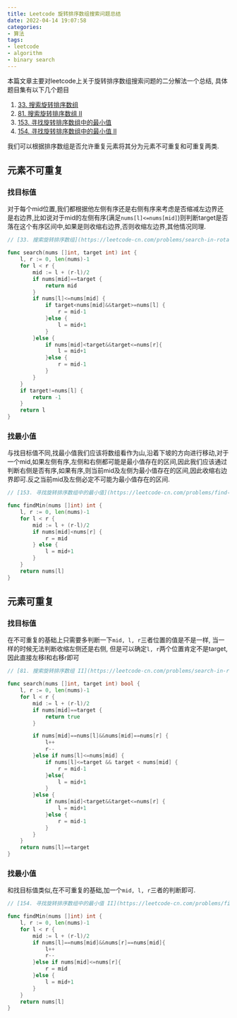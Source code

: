 ```yaml
---
title: Leetcode 旋转排序数组搜索问题总结
date: 2022-04-14 19:07:58
categories:
- 算法
tags:
- leetcode
- algorithm
- binary search
---
```


本篇文章主要对leetcode上关于旋转排序数组搜索问题的二分解法一个总结, 具体题目集有以下几个题目
1. [33. 搜索旋转排序数组](https://leetcode-cn.com/problems/search-in-rotated-sorted-array/)
2. [81. 搜索旋转排序数组 II](https://leetcode-cn.com/problems/search-in-rotated-sorted-array-ii/)
3. [153. 寻找旋转排序数组中的最小值](https://leetcode-cn.com/problems/find-minimum-in-rotated-sorted-array/)
4. [154. 寻找旋转排序数组中的最小值 II](https://leetcode-cn.com/problems/find-minimum-in-rotated-sorted-array-ii/)
<!-- more -->

我们可以根据排序数组是否允许重复元素将其分为元素不可重复和可重复两类.

## 元素不可重复

### 找目标值
对于每个mid位置,我们都根据他左侧有序还是右侧有序来考虑是否缩减左边界还是右边界,比如说对于mid的左侧有序(满足`nums[l]<=nums[mid]`)则判断target是否落在这个有序区间中,如果是则收缩右边界,否则收缩左边界,其他情况同理.
```go
// [33. 搜索旋转排序数组](https://leetcode-cn.com/problems/search-in-rotated-sorted-array/)

func search(nums []int, target int) int {
	l, r := 0, len(nums)-1
	for l < r {
		mid := l + (r-l)/2
		if nums[mid]==target {
			return mid
		}
		if nums[l]<=nums[mid] {
			if target<nums[mid]&&target>=nums[l] {
				r = mid-1
			}else {
				l = mid+1
			}
		}else {
			if nums[mid]<target&&target<=nums[r]{
				l = mid+1
			}else {
				r = mid-1
			}
		}
	}
	if target!=nums[l] {
		return -1
	}
	return l
}
```

### 找最小值
与找目标值不同,找最小值我们应该将数组看作为山,沿着下坡的方向进行移动,对于一个mid,如果左侧有序,左侧和右侧都可能是最小值存在的区间,因此我们应该通过判断右侧是否有序,如果有序,则当前mid及左侧为最小值存在的区间,因此收缩右边界即可.反之当前mid及左侧必定不可能为最小值存在的区间.
```go
// [153. 寻找旋转排序数组中的最小值](https://leetcode-cn.com/problems/find-minimum-in-rotated-sorted-array/)

func findMin(nums []int) int {
    l, r := 0, len(nums)-1
    for l < r {
        mid := l + (r-l)/2
        if nums[mid]<nums[r] {
            r = mid
        } else {
            l = mid+1
        }
    }
    return nums[l]
}
```

## 元素可重复

### 找目标值
在不可重复的基础上只需要多判断一下`mid, l, r`三者位置的值是不是一样, 当一样的时候无法判断收缩左侧还是右侧, 但是可以确定`l, r`两个位置肯定不是target, 因此直接左移l和右移r即可
```go
// [81. 搜索旋转排序数组 II](https://leetcode-cn.com/problems/search-in-rotated-sorted-array-ii/)

func search(nums []int, target int) bool {
    l, r := 0, len(nums)-1
    for l < r {
        mid := l + (r-l)/2
        if nums[mid]==target {
            return true
        }

        if nums[mid]==nums[l]&&nums[mid]==nums[r] {
            l++
            r--
        }else if nums[l]<=nums[mid] {
            if nums[l]<=target && target < nums[mid] {
                r = mid-1
            }else{
                l = mid+1
            }
        }else {
            if nums[mid]<target&&target<=nums[r] {
                l = mid+1
            }else {
                r = mid-1
            }
        }
    }
    return nums[l]==target
}
```

### 找最小值
和找目标值类似,在不可重复的基础,加一个`mid, l, r`三者的判断即可.
```go
// [154. 寻找旋转排序数组中的最小值 II](https://leetcode-cn.com/problems/find-minimum-in-rotated-sorted-array-ii/)

func findMin(nums []int) int {
    l, r := 0, len(nums)-1
    for l < r {
        mid := l + (r-l)/2
        if nums[l]==nums[mid]&&nums[r]==nums[mid]{
            l++
            r--
        }else if nums[mid]<=nums[r]{
            r = mid
        }else {
            l = mid+1
        }
    }
    return nums[l]
}
```